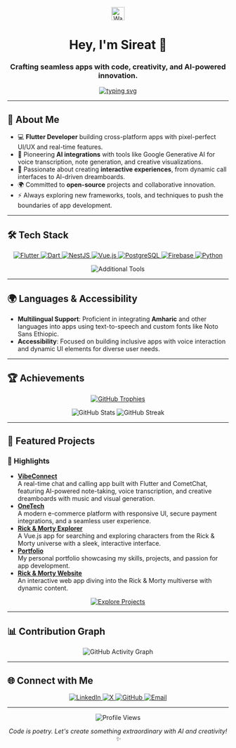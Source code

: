 <p align="center">
  <img src="https://media.giphy.com/media/hvRJCLFzcasrR4ia7z/giphy.gif" width="30px" alt="Waving Hand">
</p>

<h1 align="center">Hey, I'm Sireat 👋</h1>
<h3 align="center">Crafting seamless apps with code, creativity, and AI-powered innovation.</h3>

<p align="center">
  <a href="https://readme-typing-svg.herokuapp.com?font=Poppins&weight=600&size=28&duration=4000&pause=1000&color=36BCF7&center=true&vCenter=true&width=600&height=50&lines=Flutter+Developer;AI+Integration+Expert;UI%2FUX+Enthusiast;Open+Source+Contributor;Building+the+Future+with+Real-Time+Apps">
    <img src="https://readme-typing-svg.herokuapp.com?font=Poppins&weight=600&size=28&duration=4000&pause=1000&color=36BCF7&center=true&vCenter=true&width=600&height=50&lines=Flutter+Developer;UI%2FUX+Enthusiast;Building+the+Future+with+Real-Time+Apps" alt="typing svg">
  </a>
</p>

---

## 🌟 About Me
- 💻 **Flutter Developer** building cross-platform apps with pixel-perfect UI/UX and real-time features.
- 🤖 Pioneering **AI integrations** with tools like Google Generative AI for voice transcription, note generation, and creative visualizations.
- 🎨 Passionate about creating **interactive experiences**, from dynamic call interfaces to AI-driven dreamboards.
- 🌍 Committed to **open-source** projects and collaborative innovation.
- ⚡ Always exploring new frameworks, tools, and techniques to push the boundaries of app development.

---

## 🛠️ Tech Stack

<p align="center">
  <a href="https://flutter.dev">
    <img src="https://img.shields.io/badge/Flutter-02569B?style=flat-square&logo=flutter&logoColor=white" alt="Flutter">
  </a>
  <a href="https://dart.dev">
    <img src="https://img.shields.io/badge/Dart-0175C2?style=flat-square&logo=dart&logoColor=white" alt="Dart">
  </a>
  <a href="https://nestjs.com">
    <img src="https://img.shields.io/badge/NestJS-E0234E?style=flat-square&logo=nestjs&logoColor=white" alt="NestJS">
  </a>
  <a href="https://vuejs.org">
    <img src="https://img.shields.io/badge/Vue.js-4FC08D?style=flat-square&logo=vue.js&logoColor=white" alt="Vue.js">
  </a>
  <a href="https://www.postgresql.org">
    <img src="https://img.shields.io/badge/PostgreSQL-336791?style=flat-square&logo=postgresql&logoColor=white" alt="PostgreSQL">
  </a>
  <a href="https://firebase.google.com">
    <img src="https://img.shields.io/badge/Firebase-FFCA28?style=flat-square&logo=firebase&logoColor=black" alt="Firebase">
  </a>
  <a href="https://www.python.org">
    <img src="https://img.shields.io/badge/Python-3776AB?style=flat-square&logo=python&logoColor=white" alt="Python">
  </a>
</p>

<p align="center">
  <img src="https://skillicons.dev/icons?i=git,github,vscode,postman,figma,aws,linux" alt="Additional Tools">
</p>

---

## 🌍 Languages & Accessibility
- **Multilingual Support**: Proficient in integrating **Amharic** and other languages into apps using text-to-speech and custom fonts like Noto Sans Ethiopic.
- **Accessibility**: Focused on building inclusive apps with voice interaction and dynamic UI elements for diverse user needs.

---

## 🏆 Achievements

<p align="center">
  <a href="https://github.com/sireat">
    <img src="https://github-profile-trophy.vercel.app/?username=sireat&theme=dracula&no-frame=true&margin-w=10&margin-h=10&column=6" alt="GitHub Trophies">
  </a>
</p>

<p align="center">
  <img src="https://github-readme-stats.vercel.app/api?username=sireat&show_icons=true&theme=dracula&hide_border=true" alt="GitHub Stats">
  <img src="https://github-readme-streak-stats.herokuapp.com/?user=sireat&theme=dracula&hide_border=true" alt="GitHub Streak">
</p>

---

## 📂 Featured Projects

### 🌟 Highlights
- **[VibeConnect](https://github.com/sireat/VibeConnect)**  
  A real-time chat and calling app built with Flutter and CometChat, featuring AI-powered note-taking, voice transcription, and creative dreamboards with music and visual generation.
- **[OneTech](https://github.com/sireat/OneTech)**  
  A modern e-commerce platform with responsive UI, secure payment integrations, and a seamless user experience.
- **[Rick & Morty Explorer](https://github.com/sireat/Rick_Morty)**  
  A Vue.js app for searching and exploring characters from the Rick & Morty universe with a sleek, interactive interface.
- **[Portfolio](https://sireat.github.io/to-know-about-me/)**  
  My personal portfolio showcasing my skills, projects, and passion for app development.
- **[Rick & Morty Website](https://my-rick-morty-website.netlify.app)**  
  An interactive web app diving into the Rick & Morty multiverse with dynamic content.

<p align="center">
  <a href="https://github.com/sireat?tab=repositories">
    <img src="https://img.shields.io/badge/Explore%20More%20Projects-181717?style=flat-square&logo=github&logoColor=white" alt="Explore Projects">
  </a>
</p>

---

## 📊 Contribution Graph

<p align="center">
  <img src="https://github-readme-activity-graph.vercel.app/graph?username=sireat&theme=dracula&hide_border=true&area=true" alt="GitHub Activity Graph">
</p>

---

## 🌐 Connect with Me

<p align="center">
  <a href="https://linkedin.com/in/sireat">
    <img src="https://img.shields.io/badge/LinkedIn-0077B5?style=flat-square&logo=linkedin&logoColor=white" alt="LinkedIn">
  </a>
  <a href="https://twitter.com/sireat21">
    <img src="https://img.shields.io/badge/X-1DA1F2?style=flat-square&logo=x&logoColor=white" alt="X">
  </a>
  <a href="https://github.com/sireat">
    <img src="https://img.shields.io/badge/GitHub-181717?style=flat-square&logo=github&logoColor=white" alt="GitHub">
  </a>
  <a href="mailto:sireatag@gmail.com">
    <img src="https://img.shields.io/badge/Email-D14836?style=flat-square&logo=gmail&logoColor=white" alt="Email">
  </a>
</p>

---

<p align="center">
  <img src="https://komarev.com/ghpvc/?username=sireat&style=flat-square&color=36BCF7&label=Profile+Views" alt="Profile Views">
</p>

<p align="center">
  <i>Code is poetry. Let's create something extraordinary with AI and creativity! ✨</i>
</p>
